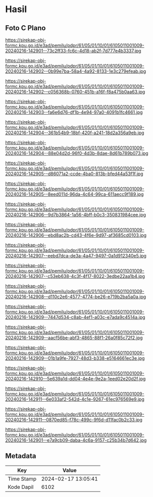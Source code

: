 # Hasil

## Foto C Plano

https://sirekap-obj-formc.kpu.go.id/e3ad/pemilu/pdpr/61/05/01/10/01/6105011001009-20240216-142901--73c2ff33-fc6c-4d18-ab2f-7d777e4b3337.jpg

https://sirekap-obj-formc.kpu.go.id/e3ad/pemilu/pdpr/61/05/01/10/01/6105011001009-20240216-142902--0b99e7ba-58a4-4a92-8133-1e3c279efeab.jpg

https://sirekap-obj-formc.kpu.go.id/e3ad/pemilu/pdpr/61/05/01/10/01/6105011001009-20240216-142902--c056368b-0760-451b-a16f-f8a475b0aa63.jpg

https://sirekap-obj-formc.kpu.go.id/e3ad/pemilu/pdpr/61/05/01/10/01/6105011001009-20240216-142903--fa6e6d76-df1b-4e94-97a0-4091b1fc4661.jpg

https://sirekap-obj-formc.kpu.go.id/e3ad/pemilu/pdpr/61/05/01/10/01/6105011001009-20240216-142904--361b54b9-18bf-420f-a241-18d2a356a9eb.jpg

https://sirekap-obj-formc.kpu.go.id/e3ad/pemilu/pdpr/61/05/01/10/01/6105011001009-20240216-142904--88e04d2d-96f0-4d3b-8dae-8d61b789b073.jpg

https://sirekap-obj-formc.kpu.go.id/e3ad/pemilu/pdpr/61/05/01/10/01/6105011001009-20240216-142905--d86071a2-ccde-4ba0-813b-bfed44a53f1f.jpg

https://sirekap-obj-formc.kpu.go.id/e3ad/pemilu/pdpr/61/05/01/10/01/6105011001009-20240216-142905--8eed011d-96da-4c64-99ca-611aecc9f189.jpg

https://sirekap-obj-formc.kpu.go.id/e3ad/pemilu/pdpr/61/05/01/10/01/6105011001009-20240216-142906--9d7b3864-1a56-4bff-b0c3-350831984cee.jpg

https://sirekap-obj-formc.kpu.go.id/e3ad/pemilu/pdpr/61/05/01/10/01/6105011001009-20240216-142906--ebd8ac2b-cd43-4f6e-9d97-af3685cd0103.jpg

https://sirekap-obj-formc.kpu.go.id/e3ad/pemilu/pdpr/61/05/01/10/01/6105011001009-20240216-142907--eebd7dca-de3a-4a47-9497-0a1d912340e5.jpg

https://sirekap-obj-formc.kpu.go.id/e3ad/pemilu/pdpr/61/05/01/10/01/6105011001009-20240216-142907--c53eb638-4c3f-4f17-8022-3edbe22aa1b4.jpg

https://sirekap-obj-formc.kpu.go.id/e3ad/pemilu/pdpr/61/05/01/10/01/6105011001009-20240216-142908--d110c2e6-4577-4774-be26-e719b2ba5a0a.jpg

https://sirekap-obj-formc.kpu.go.id/e3ad/pemilu/pdpr/61/05/01/10/01/6105011001009-20240216-142909--7447d534-c8ab-4ef1-a03c-e7ada9c4514a.jpg

https://sirekap-obj-formc.kpu.go.id/e3ad/pemilu/pdpr/61/05/01/10/01/6105011001009-20240216-142909--aacf56be-abf3-4865-88f1-26a0f85c72f2.jpg

https://sirekap-obj-formc.kpu.go.id/e3ad/pemilu/pdpr/61/05/01/10/01/6105011001009-20240216-142909--01b1a9fe-7927-48d3-b338-e5164661ec3e.jpg

https://sirekap-obj-formc.kpu.go.id/e3ad/pemilu/pdpr/61/05/01/10/01/6105011001009-20240216-142910--5e639a1d-dd04-4e4e-9e2a-1eed02e20d2f.jpg

https://sirekap-obj-formc.kpu.go.id/e3ad/pemilu/pdpr/61/05/01/10/01/6105011001009-20240216-142911--6e033af2-542d-4c1e-9267-61ec976569e9.jpg

https://sirekap-obj-formc.kpu.go.id/e3ad/pemilu/pdpr/61/05/01/10/01/6105011001009-20240216-142911--0870ed85-f78c-499c-9f6d-d11fac0b2c33.jpg

https://sirekap-obj-formc.kpu.go.id/e3ad/pemilu/pdpr/61/05/01/10/01/6105011001009-20240216-142901--e7a9cb09-daba-4c6a-9157-c25b34b7d642.jpg


## Metadata

| Key        | Value               |
| ---------- | ------------------- |
| Time Stamp | 2024-02-17 13:05:41 |
| Kode Dapil | 6102                |



